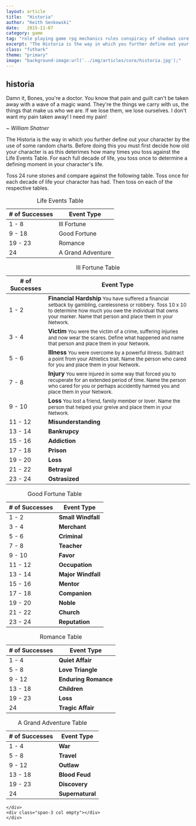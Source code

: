 ```yaml
---
layout: article
title:  "Historia"
author: "Keith Senkowski"
date:   2015-11-07 
category: game
tag: "role playing game rpg mechanics rules conspiracy of shadows core historia history past"
excerpt: "The Historia is the way in which you further define out your character by the use of some random charts."
class: "futhark"
theme: "primary"
image: "background-image:url('../img/articles/core/historia.jpg');"
---
```

<section class="header" style="{{page.image}}">
	<div class="content">
	<aside class="span-3 col empty"></aside>
	<div class="span-6 col">
		<h1>historia</h1>
		<p>Damn it, Bones, you're a doctor. You know that pain and guilt can't be taken away with a wave of a magic wand. They're the things we carry with us, the things that make us who we are. If we lose them, we lose ourselves. I don't want my pain taken away! I need my pain!</p>
		<p class="text-right"><em>~ William Shatner</em></p>
	</div>
	<aside class="span-3 col empty"></aside>	
	</div>
</section>
<section class="continued">
	<div class="content">
	<aside class="span-3 col empty"></aside>
	<div class="span-6 col">
		<p>The Historia is the way in which you further define out your character by the use of some random charts. Before doing this you must first decide how old your character is as this deterimes how many times you toss against the Life Events Table. For each full decade of life, you toss once to determine a defining moment in your character's life.</p>
	</div>
	<aside class="span-3 col empty"></aside>	
	</div>
		<div class="divider"></div>	
</section>
<section class="continued">
	<div class="content">
	<div class="span-3 col empty"></div>
	<div class="span-6 col">
		<p>Toss 24 rune stones and compare against the following table. Toss once for each decade of life your character has had. Then toss on each of the respective tables.</p>		
		<table>
			<caption>Life Events Table</caption>
			<thead>
				<tr>
					<th># of Successes</th>
					<th>Event Type</th>
				</tr>
			</thead>
			<tbody>
				<tr>
					<td>1 - 8</td>
					<td>Ill Fortune</td>
				</tr>
				<tr>
					<td>9 - 18</td>
					<td>Good Fortune</td>
				</tr>
				<tr>
					<td>19 - 23</td>
					<td>Romance</td>
				</tr>
				<tr>
					<td>24</td>
					<td>A Grand Adventure</td>
				</tr>
			</tbody>
		</table>
		<table>
			<caption>Ill Fortune Table</caption>
			<thead>
				<tr>
					<th># of Successes</th>
					<th>Event Type</th>
				</tr>
			</thead>
			<tbody>
				<tr>
					<td>1 - 2</td>
					<td>
						<strong>Financial Hardship</strong><small>
						You have suffered a financial setback by gambling, carelessness or robbery. Toss 10 x 10 to determine how much you owe the individual that owns your marker. Name that person and place them in your Network.</small>
					</td>
				</tr>
				<tr>
					<td>3 - 4</td>
					<td><strong>Victim</strong><small>
					You were the victim of a crime, suffering injuries and now wear the scares. Define what happened and name that person and place them in your Network.</small>
					</td>
				</tr>
				<tr>
					<td>5 - 6</td>
					<td><strong>Illness</strong><small>
					You were overcome by a powerful illness. Subtract a point from your Athletics trait. Name the person who cared for you and place them in your Network.</small>
					</td>
				</tr>
				<tr>
					<td>7 - 8</td>
					<td><strong>Injury</strong><small>
					You were injured in some way that forced you to recuperate for an extended period of time. Name the person who cared for you or perhaps accidently harmed you and place them in your Network.</small>
					</td>
				</tr>
				<tr>
					<td>9 - 10</td>
					<td><strong>Loss</strong><small>
					You lost a friend, family member or lover. Name the person that helped your greive and place them in your Network.</small>
					</td>
				</tr>
				<tr>
					<td>11 - 12</td>
					<td><strong>Misunderstanding</strong><small></small>
					</td>
				</tr>
				<tr>
					<td>13 - 14</td>
					<td><strong>Bankrupcy</strong><small></small></td>
				</tr>
				<tr>
					<td>15 - 16</td>
					<td><strong>Addiction</strong><small></small></td>
				</tr>
				<tr>
					<td>17 - 18</td>
					<td><strong>Prison</strong><small></small></td>
				</tr>
				<tr>
					<td>19 - 20</td>
					<td><strong>Loss</strong><small></small></td>
				</tr>
				<tr>
					<td>21 - 22</td>
					<td><strong>Betrayal</strong><small></small></td>
				</tr>
				<tr>
					<td>23 - 24</td>
					<td><strong>Ostrasized</strong><small></small></td>
				</tr>
			</tbody>
		</table>
		<table>
			<caption>Good Fortune Table</caption>
			<thead>
				<tr>
					<th># of Successes</th>
					<th>Event Type</th>
				</tr>
			</thead>
			<tbody>
				<tr>
					<td>1 - 2</td>
					<td><strong>Small Windfall</strong><small></small></td>
				</tr>
				<tr>
					<td>3 - 4</td>
					<td><strong>Merchant</strong><small></small></td>
				</tr>
				<tr>
					<td>5 - 6</td>
					<td><strong>Criminal</strong><small></small></td>
				</tr>
				<tr>
					<td>7 - 8</td>
					<td><strong>Teacher</strong></td>
				</tr>
				<tr>
					<td>9 - 10</td>
					<td><strong>Favor</strong></td>
				</tr>
				<tr>
					<td>11 - 12</td>
					<td><strong>Occupation</strong></td>
				</tr>
				<tr>
					<td>13 - 14</td>
					<td><strong>Major Windfall</strong></td>
				</tr>
				<tr>
					<td>15 - 16</td>
					<td><strong>Mentor</strong></td>
				</tr>
				<tr>
					<td>17 - 18</td>
					<td><strong>Companion</strong></td>
				</tr>
				<tr>
					<td>19 - 20</td>
					<td><strong>Noble</strong></td>
				</tr>
				<tr>
					<td>21 - 22</td>
					<td><strong>Church</strong></td>
				</tr>
				<tr>
					<td>23 - 24</td>
					<td><strong>Reputation</strong></td>
				</tr>
			</tbody>
		</table>
		<table>
			<caption>Romance Table</caption>
			<thead>
				<tr>
					<th># of Successes</th>
					<th>Event Type</th>
				</tr>
			</thead>
			<tbody>
				<tr>
					<td>1 - 4</td>
					<td><strong>Quiet Affair</strong></td>
				</tr>
				<tr>
					<td>5 - 8</td>
					<td><strong>Love Triangle</strong></td>
				</tr>
				<tr>
					<td>9 - 12</td>
					<td><strong>Enduring Romance</strong></td>
				</tr>
				<tr>
					<td>13 - 18</td>
					<td><strong>Children</strong></td>
				</tr>
				<tr>
					<td>19 - 23</td>
					<td><strong>Loss</strong></td>
				</tr>
				<tr>
					<td>24</td>
					<td><strong>Tragic Affair</strong></td>
				</tr>
			</tbody>
		</table>
		<table>
			<caption>A Grand Adventure Table</caption>
			<thead>
				<tr>
					<th># of Successes</th>
					<th>Event Type</th>
				</tr>
			</thead>
			<tbody>
				<tr>
					<td>1 - 4</td>
					<td><strong>War</strong></td>
				</tr>
				<tr>
					<td>5 - 8</td>
					<td><strong>Travel</strong></td>
				</tr>
				<tr>
					<td>9 - 12</td>
					<td><strong>Outlaw</strong></td>
				</tr>
				<tr>
					<td>13 - 18</td>
					<td><strong>Blood Feud</strong></td>
				</tr>
				<tr>
					<td>19 - 23</td>
					<td><strong>Discovery</strong></td>
				</tr>
				<tr>
					<td>24</td>
					<td><strong>Supernatural</strong></td>
				</tr>
			</tbody>
		</table>
		
	</div>
	<div class="span-3 col empty"></div>	
	</div>
</section>
